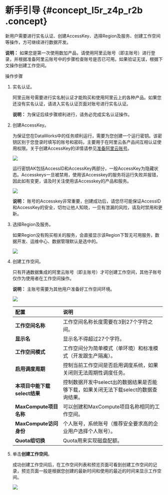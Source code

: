 # 新手引导 {#concept_l5r_z4p_r2b .concept}

新用户需要进行实名认证、创建AccessKey、选择Region及服务、创建工作空间等操作，方可继续进行数据开发。

**说明：** 如果您是第一次使用数加产品，请使用阿里云账号（即主账号）进行登录，并根据准备阿里云账号中的步骤检查账号是否已可用。如果验证无误，根据下文操作创建工作空间。

操作步骤

1.  实名认证。

    阿里云账号需要进行实名制认证才能购买和使用阿里云上的各种产品。如果您还没有实名认证，请进入实名认证页面对账号进行实名认证。

    **说明：** 为保证后续步骤顺利进行，请务必完成实名认证操作。

2.  创建AccessKey。

    为保证您在DataWorks中的任务顺利运行，需要为您创建一个运行密钥。该密钥区别于您登录时填写的账号和密码，主要用于在阿里云各产品间互相认证使用权限。关于创建AccessKey的详情请参见[准备阿里云账号](cn.zh-CN/准备工作/管理员使用云账号/准备阿里云账号.md#)。

    ![](http://static-aliyun-doc.oss-cn-hangzhou.aliyuncs.com/assets/img/16173/15468302348929_zh-CN.jpg)

    运行密钥AK包括AccessID和AccessKey两部分，一般AccessKey为隐藏状态。Accesskeys一旦被禁用，使用该Accesskey的服务将运行失败并报错，因此如有变更，请及时关注使用该Accesskey的产品和服务。

    ![](http://static-aliyun-doc.oss-cn-hangzhou.aliyuncs.com/assets/img/16173/15468302348930_zh-CN.jpg)

    **说明：** 账号的Accesskey非常重要，创建成功后，请您尽可能保证AccessID和AccessKey的安全，切勿让他人知晓，一旦有泄漏的风险，请及时禁用和更新。

3.  选择Region及服务。

    如果Region没有购买相关的服务，会直接显示该Region下暂无可用服务，数据开发、运维中心、数据管理默认是选中的。

    ![](http://static-aliyun-doc.oss-cn-hangzhou.aliyuncs.com/assets/img/16173/15468302348931_zh-CN.jpg)

4.  创建工作空间。

    只有开通数据集成的阿里云账号（即主账号）才可创建工作空间，其他子账号仅作为使用者在工作空间操作。

    **说明：** 主账号需要为其他用户准备好工作空间环境。

    ![](http://static-aliyun-doc.oss-cn-hangzhou.aliyuncs.com/assets/img/16173/15468302348932_zh-CN.jpg)

    |配置|说明|
    |:-|:-|
    |**工作空间名称**|工作空间名称长度需要在3到27个字符之间。|
    |**显示名**|显示名不得超过27个字符。|
    |**工作空间模式**|工作空间分为简单模式（单环境）和标准模式（开发跟生产隔离）。|
    |**启用调度周期**|控制当前工作空间是否启用调度系统，如果关闭则无法周期性调度任务。|
    |**本项目中能下载select结果**|控制数据开发中select出的数据结果是否能够下载，如果关闭无法下载select的数据查询结果。|
    |**MaxCompute项目名称**|可以创建和MaxCompute项目名称相同的工作空间。|
    |**MaxCompute访问身份**|个人账号，系统账号（推荐安全要求高的企业用户选择个人账号）。|
    |**Quota组切换**|Quota用来实现磁盘配额。|

5.  单击**创建工作空间**。

    成功创建工作空间后，在工作空间列表和预览页面可看到创建工作空间的记录，预览页面一般是根据您创建的最新时间和使用的最近的时间来显示工作空间。

    ![](http://static-aliyun-doc.oss-cn-hangzhou.aliyuncs.com/assets/img/16173/15468302348933_zh-CN.jpg)


